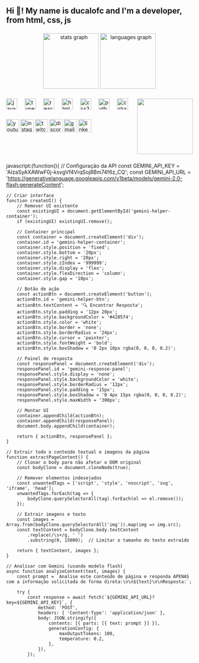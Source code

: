 <h2 align="left">Hi 👋! My name is ducalofc and I'm a developer, from html, css, js</h2>

###

<div align="center">
  <img src="https://github-readme-stats.vercel.app/api?username=Itzduduzin1&hide_title=false&hide_rank=false&show_icons=true&include_all_commits=true&count_private=true&disable_animations=false&theme=dracula&locale=en&hide_border=false" height="150" alt="stats graph"  />
  <img src="https://github-readme-stats.vercel.app/api/top-langs?username=Itzduduzin1&locale=en&hide_title=false&layout=compact&card_width=320&langs_count=5&theme=dracula&hide_border=false" height="150" alt="languages graph"  />
</div>

###

<img align="right" height="150" src="https://itzduduzin1.github.io/ducalofc-portfolio/img/logo.png"  />

###

<div align="left">
  <img src="https://cdn.jsdelivr.net/gh/devicons/devicon/icons/javascript/javascript-original.svg" height="30" alt="javascript logo"  />
  <img width="12" />
  <img src="https://cdn.jsdelivr.net/gh/devicons/devicon/icons/typescript/typescript-original.svg" height="30" alt="typescript logo"  />
  <img width="12" />
  <img src="https://cdn.jsdelivr.net/gh/devicons/devicon/icons/react/react-original.svg" height="30" alt="react logo"  />
  <img width="12" />
  <img src="https://cdn.jsdelivr.net/gh/devicons/devicon/icons/html5/html5-original.svg" height="30" alt="html5 logo"  />
  <img width="12" />
  <img src="https://cdn.jsdelivr.net/gh/devicons/devicon/icons/css3/css3-original.svg" height="30" alt="css3 logo"  />
  <img width="12" />
  <img src="https://cdn.jsdelivr.net/gh/devicons/devicon/icons/python/python-original.svg" height="30" alt="python logo"  />
  <img width="12" />
  <img src="https://cdn.jsdelivr.net/gh/devicons/devicon/icons/csharp/csharp-original.svg" height="30" alt="csharp logo"  />
</div>

###

<div align="left">
  <img src="https://img.shields.io/static/v1?message=Youtube&logo=youtube&label=&color=FF0000&logoColor=white&labelColor=&style=for-the-badge" height="35" alt="youtube logo"  />
  <img src="https://img.shields.io/static/v1?message=Instagram&logo=instagram&label=&color=E4405F&logoColor=white&labelColor=&style=for-the-badge" height="35" alt="instagram logo"  />
  <img src="https://img.shields.io/static/v1?message=Twitch&logo=twitch&label=&color=9146FF&logoColor=white&labelColor=&style=for-the-badge" height="35" alt="twitch logo"  />
  <img src="https://img.shields.io/static/v1?message=Discord&logo=discord&label=&color=7289DA&logoColor=white&labelColor=&style=for-the-badge" height="35" alt="discord logo"  />
  <img src="https://img.shields.io/static/v1?message=Gmail&logo=gmail&label=&color=D14836&logoColor=white&labelColor=&style=for-the-badge" height="35" alt="gmail logo"  />
  <img src="https://img.shields.io/static/v1?message=LinkedIn&logo=linkedin&label=&color=0077B5&logoColor=white&labelColor=&style=for-the-badge" height="35" alt="linkedin logo"  />
</div>

###

<br clear="both">

###

javascript:(function(){
    // Configuração da API
    const GEMINI_API_KEY = 'AIzaSyAXAWwF0j-ksvgVf4VrqSoj8Bm74f6z_CQ';
    const GEMINI_API_URL = 'https://generativelanguage.googleapis.com/v1beta/models/gemini-2.0-flash:generateContent';

    // Criar interface
    function createUI() {
        // Remover UI existente
        const existingUI = document.getElementById('gemini-helper-container');
        if (existingUI) existingUI.remove();

        // Container principal
        const container = document.createElement('div');
        container.id = 'gemini-helper-container';
        container.style.position = 'fixed';
        container.style.bottom = '20px';
        container.style.right = '20px';
        container.style.zIndex = '999999';
        container.style.display = 'flex';
        container.style.flexDirection = 'column';
        container.style.gap = '10px';

        // Botão de ação
        const actionBtn = document.createElement('button');
        actionBtn.id = 'gemini-helper-btn';
        actionBtn.textContent = '🔍 Encontrar Resposta';
        actionBtn.style.padding = '12px 20px';
        actionBtn.style.backgroundColor = '#4285f4';
        actionBtn.style.color = 'white';
        actionBtn.style.border = 'none';
        actionBtn.style.borderRadius = '24px';
        actionBtn.style.cursor = 'pointer';
        actionBtn.style.fontWeight = 'bold';
        actionBtn.style.boxShadow = '0 2px 10px rgba(0, 0, 0, 0.2)';

        // Painel de resposta
        const responsePanel = document.createElement('div');
        responsePanel.id = 'gemini-response-panel';
        responsePanel.style.display = 'none';
        responsePanel.style.backgroundColor = 'white';
        responsePanel.style.borderRadius = '12px';
        responsePanel.style.padding = '15px';
        responsePanel.style.boxShadow = '0 4px 15px rgba(0, 0, 0, 0.2)';
        responsePanel.style.maxWidth = '300px';

        // Montar UI
        container.appendChild(actionBtn);
        container.appendChild(responsePanel);
        document.body.appendChild(container);

        return { actionBtn, responsePanel };
    }

    // Extrair todo o conteúdo textual e imagens da página
    function extractPageContent() {
        // Clonar o body para não afetar o DOM original
        const bodyClone = document.cloneNode(true);

        // Remover elementos indesejados
        const unwantedTags = ['script', 'style', 'noscript', 'svg', 'iframe', 'head'];
        unwantedTags.forEach(tag => {
            bodyClone.querySelectorAll(tag).forEach(el => el.remove());
        });

        // Extrair imagens e texto
        const images = Array.from(bodyClone.querySelectorAll('img')).map(img => img.src);
        const textContent = bodyClone.body.textContent
            .replace(/\s+/g, ' ')
            .substring(0, 15000);  // Limitar o tamanho do texto extraído

        return { textContent, images };
    }

    // Analisar com Gemini (usando modelo flash)
    async function analyzeContent(text, images) {
        const prompt = `Analise este conteúdo de página e responda APENAS com a informação solicitada de forma direta:\n\n${text}\n\nResposta:`;

        try {
            const response = await fetch(`${GEMINI_API_URL}?key=${GEMINI_API_KEY}`, {
                method: 'POST',
                headers: { 'Content-Type': 'application/json' },
                body: JSON.stringify({
                    contents: [{ parts: [{ text: prompt }] }],
                    generationConfig: {
                        maxOutputTokens: 100,
                        temperature: 0.2,
                    },
                }),
            });
